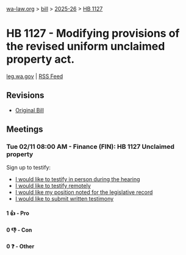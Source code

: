 [wa-law.org](/) > [bill](/bill/) > [2025-26](/bill/2025-26/) > [HB 1127](/bill/2025-26/hb/1127/)

# HB 1127 - Modifying provisions of the revised uniform unclaimed property act.
[leg.wa.gov](https://app.leg.wa.gov/billsummary?BillNumber=1127&Year=2025&Initiative=false) | [RSS Feed](./rss.xml)

## Revisions
* [Original Bill](1/)

## Meetings
### Tue 02/11 08:00 AM - Finance (FIN): HB 1127 Unclaimed property
Sign up to testify:
* [I would like to testify in person during the hearing](https://app.leg.wa.gov/csi/Testifier/Add?chamber=House&mId=32720&aId=163100&caId=25603&tId=1)
* [I would like to testify remotely](https://app.leg.wa.gov/csi/Testifier/Add?chamber=House&mId=32720&aId=163100&caId=25603&tId=2)
* [I would like my position noted for the legislative record](https://app.leg.wa.gov/csi/Testifier/Add?chamber=House&mId=32720&aId=163100&caId=25603&tId=3)
* [I would like to submit written testimony](https://app.leg.wa.gov/csi/Testifier/Add?chamber=House&mId=32720&aId=163100&caId=25603&tId=4)

#### 1 👍 - Pro

#### 0 👎 - Con

#### 0 ❓ - Other
